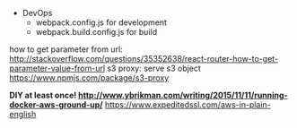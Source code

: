 * DevOps
  * webpack.config.js for development
  * webpack.build.config.js for build


how to get parameter from url: http://stackoverflow.com/questions/35352638/react-router-how-to-get-parameter-value-from-url
s3 proxy: serve s3 object https://www.npmjs.com/package/s3-proxy

**DIY at least once! http://www.ybrikman.com/writing/2015/11/11/running-docker-aws-ground-up/**
https://www.expeditedssl.com/aws-in-plain-english
